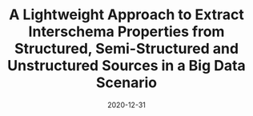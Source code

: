 ---
title: 'A Lightweight Approach to Extract Interschema Properties from Structured, Semi-Structured and Unstructured Sources in a Big Data Scenario'
collection: publications
permalink: /publication/2020-International Journal of Information Technology and Decision Making-A-Lightweight.md
excerpt: 'F. Cauteruccio, P.L. Giudice, L. Musarella, G. Terracina, D. Ursino, L. Virgili'
date: 2020-12-31
venue: 'International Journal of Information Technology and Decision Making'
link: 'https://doi.org/10.1142/S0219622020500182'
location: 'DEMACS, University of Calabria; Universita Mediterranea di Reggio Calabria; DII, Polytechnic University of Marche'
---
